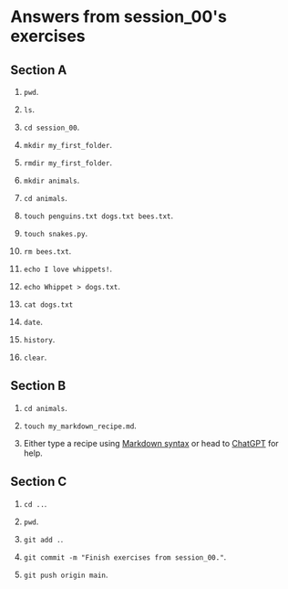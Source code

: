 # Answers from session_00's exercises

## Section A

1. `pwd`.

2. `ls`.

3. `cd session_00`.

4. `mkdir my_first_folder`.

5. `rmdir my_first_folder`.

6. `mkdir animals`.

7. `cd animals`.

8. `touch penguins.txt dogs.txt bees.txt`.

9. `touch snakes.py`.

10. `rm bees.txt`.

11. `echo I love whippets!`.

12. `echo Whippet > dogs.txt`.

13. `cat dogs.txt`

14. `date`.

15. `history`.

16. `clear`.


## Section B
1. `cd animals`.

2. `touch my_markdown_recipe.md`.

3. Either type a recipe using [Markdown syntax](https://github.com/adam-p/markdown-here/wiki/Markdown-Cheatsheet) or head to [ChatGPT](https://chat.openai.com/) for help.


## Section C

1. `cd ..`.

2. `pwd`.

3. `git add .`.

4. `git commit -m "Finish exercises from session_00."`.

5. `git push origin main`.